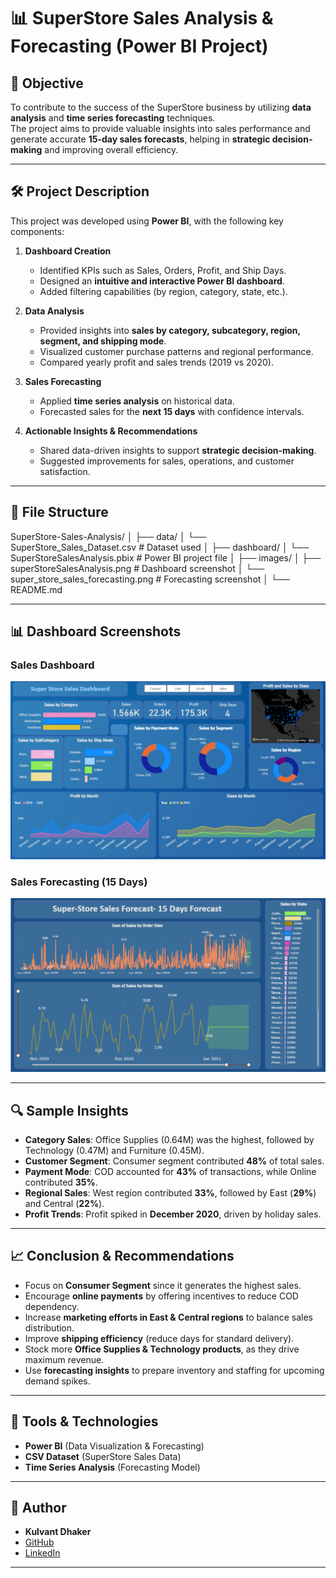 # 📊 SuperStore Sales Analysis & Forecasting (Power BI Project)

## 📌 Objective
To contribute to the success of the SuperStore business by utilizing **data analysis** and **time series forecasting** techniques.  
The project aims to provide valuable insights into sales performance and generate accurate **15-day sales forecasts**, helping in **strategic decision-making** and improving overall efficiency.

---

## 🛠️ Project Description
This project was developed using **Power BI**, with the following key components:

1. **Dashboard Creation**
   - Identified KPIs such as Sales, Orders, Profit, and Ship Days.
   - Designed an **intuitive and interactive Power BI dashboard**.
   - Added filtering capabilities (by region, category, state, etc.).

2. **Data Analysis**
   - Provided insights into **sales by category, subcategory, region, segment, and shipping mode**.
   - Visualized customer purchase patterns and regional performance.
   - Compared yearly profit and sales trends (2019 vs 2020).

3. **Sales Forecasting**
   - Applied **time series analysis** on historical data.
   - Forecasted sales for the **next 15 days** with confidence intervals.

4. **Actionable Insights & Recommendations**
   - Shared data-driven insights to support **strategic decision-making**.
   - Suggested improvements for sales, operations, and customer satisfaction.

---

## 📂 File Structure

SuperStore-Sales-Analysis/
│
├── data/
│ └── SuperStore_Sales_Dataset.csv # Dataset used
│
├── dashboard/
│ └── SuperStoreSalesAnalysis.pbix # Power BI project file
│
├── images/
│ ├── superStoreSalesAnalysis.png # Dashboard screenshot
│ └── super_store_sales_forecasting.png # Forecasting screenshot
│
└── README.md


---

## 📊 Dashboard Screenshots

### Sales Dashboard
![Dashboard](images/superStoreSalesAnalysis.png)

### Sales Forecasting (15 Days)
![Forecasting](images/super_store_sales_forecasting.png)

---

## 🔍 Sample Insights
- **Category Sales**: Office Supplies (0.64M) was the highest, followed by Technology (0.47M) and Furniture (0.45M).  
- **Customer Segment**: Consumer segment contributed **48%** of total sales.  
- **Payment Mode**: COD accounted for **43%** of transactions, while Online contributed **35%**.  
- **Regional Sales**: West region contributed **33%**, followed by East (**29%**) and Central (**22%**).  
- **Profit Trends**: Profit spiked in **December 2020**, driven by holiday sales.  

---

## 📈 Conclusion & Recommendations
- Focus on **Consumer Segment** since it generates the highest sales.  
- Encourage **online payments** by offering incentives to reduce COD dependency.  
- Increase **marketing efforts in East & Central regions** to balance sales distribution.  
- Improve **shipping efficiency** (reduce days for standard delivery).  
- Stock more **Office Supplies & Technology products**, as they drive maximum revenue.  
- Use **forecasting insights** to prepare inventory and staffing for upcoming demand spikes.  

---

## 🚀 Tools & Technologies
- **Power BI** (Data Visualization & Forecasting)  
- **CSV Dataset** (SuperStore Sales Data)  
- **Time Series Analysis** (Forecasting Model)  

---

## 👤 Author

- **Kulvant Dhaker**
- [GitHub](https://github.com/DhakerKulvant)
- [LinkedIn](https://www.linkedin.com/in/dhakerkulvant01)

---
